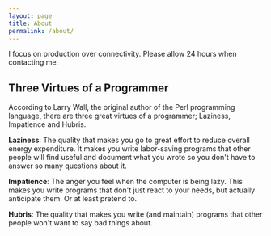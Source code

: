 ```yaml
---
layout: page
title: About
permalink: /about/
---
```


I focus on production over connectivity. Please allow 24 hours when contacting
me.

## Three Virtues of a Programmer

According to Larry Wall, the original author of the Perl programming language, there are three great virtues of a programmer; Laziness, Impatience and Hubris.

**Laziness**: The quality that makes you go to great effort to reduce overall energy expenditure. It makes you write labor-saving programs that other people will find useful and document what you wrote so you don't have to answer so many questions about it.

**Impatience**: The anger you feel when the computer is being lazy. This makes you write programs that don't just react to your needs, but actually anticipate them. Or at least pretend to.

**Hubris**: The quality that makes you write (and maintain) programs that other people won't want to say bad things about.
